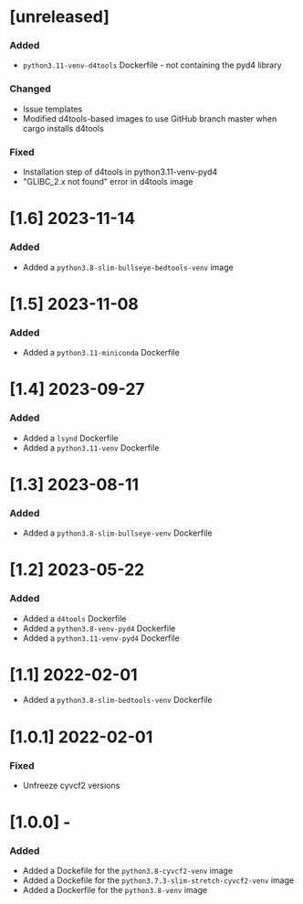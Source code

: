 # [unreleased]
### Added
- `python3.11-venv-d4tools` Dockerfile - not containing the pyd4 library
### Changed
- Issue templates
- Modified d4tools-based images to use GitHub branch master when cargo installs d4tools 
### Fixed
- Installation step of d4tools in python3.11-venv-pyd4
- "GLIBC_2.x not found" error in d4tools image

# [1.6] 2023-11-14
### Added
- Added a `python3.8-slim-bullseye-bedtools-venv` image

# [1.5] 2023-11-08
### Added
- Added a `python3.11-miniconda` Dockerfile

# [1.4] 2023-09-27
### Added
- Added a `lsynd` Dockerfile
- Added a `python3.11-venv` Dockerfile

# [1.3] 2023-08-11
### Added
- Added a `python3.8-slim-bullseye-venv` Dockerfile

# [1.2] 2023-05-22
### Added
- Added a `d4tools` Dockerfile
- Added a `python3.8-venv-pyd4` Dockerfile
- Added a `python3.11-venv-pyd4` Dockerfile

# [1.1] 2022-02-01
- Added a `python3.8-slim-bedtools-venv` Dockerfile

# [1.0.1] 2022-02-01
### Fixed
- Unfreeze cyvcf2 versions

# [1.0.0] -
### Added
- Added a Dockefile for the `python3.8-cyvcf2-venv` image
- Added a Dockefile for the `python3.7.3-slim-stretch-cyvcf2-venv` image
- Added a Dockerfile for the `python3.8-venv` image
